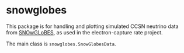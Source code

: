 # snowglobes

This package is for handling and plotting simulated CCSN neutrino data from [SNOwGLoBES](https://github.com/SNOwGLoBES/snowglobes), as used in the electron-capture rate project.

The main class is `snowglobes.SnowGlobesData`.

